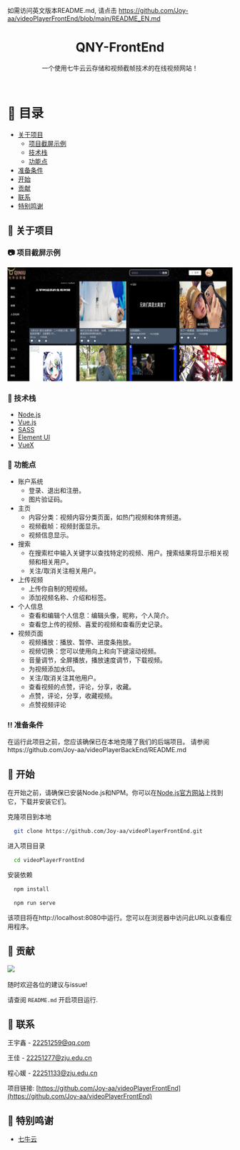 如需访问英文版本README.md,
请点击 https://github.com/Joy-aa/videoPlayerFrontEnd/blob/main/README_EN.md


<div align="center">

  <h1>QNY-FrontEnd</h1>

  <p>
    一个使用七牛云云存储和视频截帧技术的在线视频网站！
  </p>

<!-- Badges -->

</div>

<br />

<!-- 目录 -->

# :notebook_with_decorative_cover: 目录

- [关于项目](#star2-关于项目)
    * [项目截屏示例](#camera-项目截屏示例)
    * [技术栈](#space_invader-技术栈)
    * [功能点](#dart-功能点)
- [准备条件](#bangbang-准备条件)
- [开始](#toolbox-开始)
- [贡献](#wave-贡献)
- [联系](#handshake-联系)
- [特别鸣谢](#gem-特别鸣谢)

<!-- 关于项目 -->
## :star2: 关于项目

<!-- 项目截屏示例 -->
### :camera: 项目截屏示例

<div align="center"> 
  <img src="src/assets/readmeimg.png" alt="screenshot" />
</div>

[//]: # (<!-- Project Structure -->)

[//]: # (### :key: Project Structure)

[//]: # ()
[//]: # (│  ***config files**  )

[//]: # (│  babel.config.js   )

[//]: # (│  jsconfig.json  )

[//]: # (│  package-lock.json  )

[//]: # (│  package.json  )

[//]: # (│  README.md  )

[//]: # (│  tsconfig.json  )

[//]: # (│  vue.config.js  )

[//]: # (│  ***npm library**  )

[//]: # (├─node_modules  )

[//]: # (│  ***public files**  )

[//]: # (├─public  )

[//]: # (│  ***source files**  )

[//]: # (└─src  )

[//]: # (│  ***program entrance file**  )

[//]: # (│     App.vue   )

[//]: # (│     main.ts  )

[//]: # (│     shims-vue.d.ts  )

[//]: # (│  ***login api files**  )

[//]: # (├─api  )

[//]: # (│  ***related images**  )

[//]: # (├─assets  )

[//]: # (├─components  )

[//]: # (│  ***main pages**  )

[//]: # (├─pages  )

[//]: # (│  ├─homepage  )

[//]: # (│  ├─loginIn  )

[//]: # (│  └─user  )

[//]: # (│  ***router files**  )

[//]: # (├─router  )

[//]: # (│      index.ts  )

[//]: # (│  ***storage files**  )

[//]: # (├─store  )

[//]: # (│      index.js  )

[//]: # (│  ***util files**  )

[//]: # (└─utils)

<!-- 技术栈 -->
### :space_invader: 技术栈

<ul>
  <li><a href="https://nodejs.org/en">Node.js</a></li>
  <li><a href="https://cn.vuejs.org/">Vue.js</a></li>
  <li><a href="https://www.sass.hk/">SASS</a></li>
  <li><a href="https://element-plus.org/zh-CN/">Element UI</a></li>
  <li><a href="https://vuex.vuejs.org/">VueX</a></li>
</ul>

<!-- 功能点 -->
### :dart: 功能点

- 账户系统
  * 登录、退出和注册。
  * 图片验证码。
- 主页
  * 内容分类：视频内容分类页面，如热门视频和体育频道。
  * 视频截帧：视频封面显示。
  * 视频信息显示。
- 搜索
  * 在搜索栏中输入关键字以查找特定的视频、用户。搜索结果将显示相关视频和相关用户。
  * 关注/取消关注相关用户。
- 上传视频
  * 上传你自制的短视频。
  * 添加视频名称、介绍和标签。
- 个人信息
  * 查看和编辑个人信息：编辑头像，昵称，个人简介。
  * 查看您上传的视频、喜爱的视频和查看历史记录。
- 视频页面
  * 视频播放：播放、暂停、进度条拖放。
  * 视频切换：您可以使用向上和向下键滚动视频。
  * 音量调节，全屏播放，播放速度调节，下载视频。
  * 为视频添加水印。
  * 关注/取消关注其他用户。
  * 查看视频的点赞，评论，分享，收藏。
  * 点赞，评论，分享，收藏视频。
  * 点赞视频评论

<!-- 准备条件 -->
### :bangbang: 准备条件

在运行此项目之前，您应该确保已在本地克隆了我们的后端项目。
请参阅https://github.com/Joy-aa/videoPlayerBackEnd/README.md

<!-- 开始 -->
## 	:toolbox: 开始

在开始之前，请确保已安装Node.js和NPM。你可以在[Node.js官方网站](https://nodejs.org/)上找到它，下载并安装它们。

克隆项目到本地

```bash
  git clone https://github.com/Joy-aa/videoPlayerFrontEnd.git
```

进入项目目录

```bash
  cd videoPlayerFrontEnd
```

安装依赖

```bash
  npm install
```
```bash
  npm run serve
```

该项目将在http://localhost:8080中运行。您可以在浏览器中访问此URL以查看应用程序。

<!-- 贡献 -->
## :wave: 贡献

<a href="https://github.com/Joy-aa/videoPlayerFrontEnd/graphs/contributors">
  <img src="https://contrib.rocks/image?repo=Louis3797/awesome-readme-template" />
</a>

随时欢迎各位的建议与issue!

请查阅 `README.md` 开启项目运行.

<!-- 联系 -->
## :handshake: 联系

王宇鑫 - 22251259@qq.com

王佳 - 22251277@zju.edu.cn

程心媛 - 22251133@zju.edu.cn

项目链接: [https://github.com/Joy-aa/videoPlayerFrontEnd](https://github.com/Joy-aa/videoPlayerFrontEnd)

<!-- 特别鸣谢 -->
## :gem: 特别鸣谢

- [七牛云](https://www.qiniu.com/)
